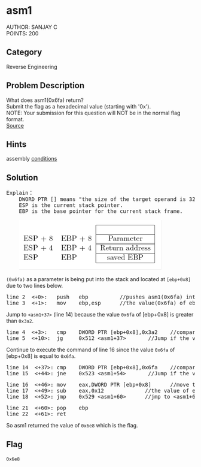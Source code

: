<h1>asm1</h1>
AUTHOR: SANJAY C<br>
POINTS: 200

<h2>Category</h2>
Reverse Engineering

<h2>Problem Description</h2>
What does asm1(0x6fa) return?<br>
Submit the flag as a hexadecimal value (starting with '0x').<br>
NOTE: Your submission for this question will NOT be in the normal flag format.<br>
<a href="https://github.com/laiyutong/picoCTF_2019_writeup/blob/main/Reverse%20Engineering/asm1/test.S">Source</a>


<h2>Hints</h2>
assembly <a href="https://www.tutorialspoint.com/assembly_programming/assembly_conditions.htm">conditions</a>

<h2>Solution</h2>
<pre class="text">
Explain：
    DWORD PTR [] means "the size of the target operand is 32 bits"
    ESP is the current stack pointer.
    EBP is the base pointer for the current stack frame.<br>
    <img src="https://github.com/laiyutong/picoCTF_2019_writeup/blob/main/Reverse%20Engineering/asm1/EBP%26ESP.png" alt="EBP&ESP">
</pre>

<code>(0x6fa)</code> as a parameter is being put into the stack and located at <code>[ebp+0x8]</code> due to two lines below.<br>

<pre class="text">
line 2  <+0>:	push   ebp          //pushes asm1(0x6fa) into ebp
line 3  <+1>:	mov    ebp,esp      //the value(0x6fa) of ebp is moved into esp
</pre>

Jump to <code><asm1+37></code> (line 14) because the value <code>0x6fa</code> of [ebp+0x8] is greater than <code>0x3a2</code>.
<pre class="text">
line 4  <+3>:	cmp    DWORD PTR [ebp+0x8],0x3a2    //compare the value of [ebp+0x8] and 0x3a2
line 5  <+10>:	jg     0x512 &lt;asm1+37>       //Jump if the value of [ebp+0x8] Greater than 0x3a2
</pre>

Continue to execute the command of line 16 since the value <code>0x6fa</code> of [ebp+0x8] is equal to  <code>0x6fa</code>.
<pre class="text">
line 14  <+37>:	cmp    DWORD PTR [ebp+0x8],0x6fa    //compare the value of [ebp+0x8] and 0x6fa
line 15  <+44>:	jne    0x523 &lt;asm1+54>       //Jump if the value of [ebp+0x8] not equal to 0x6fa
</pre>


<pre class="text">
line 16  <+46>:	mov    eax,DWORD PTR [ebp+0x8]      //move the value of [ebp+0x8] to eax
line 17  <+49>:	sub    eax,0x12             //the value of eax subtract 0x12
line 18  <+52>:	jmp    0x529 &lt;asm1+60>      //jmp to &lt;asm1+60>
</pre>

<pre class="text">
line 21  <+60>:	pop    ebp
line 22  <+61>:	ret 
</pre>
So asm1 returned the value of <code>0x6e8</code> which is the flag.


<h2>Flag</h2>
<code>0x6e8</code>
